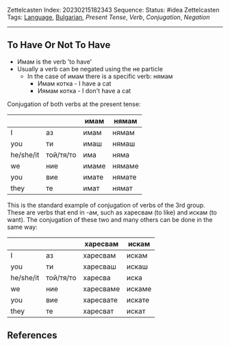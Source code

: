 Zettelcasten Index: 20230215182343
Sequence:
Status: #idea
Zettelcasten Tags:  [Language](../map-of-content/Language.md), [Bulgarian](../map-of-content/Bulgarian.md), *Present Tense*, *Verb*, *Conjugation*, *Negation*

---

## To Have Or Not To Have

* Имам is the verb 'to have'
* Usually a verb can be negated using the не particle
  * In the case of имам there is a specific verb: нямам
    * Имам котка - I have a cat
    * Иямам котка - I don't have a cat

Conjugation of both verbs at the present tense:

|||имам|нямам|
|--|--|--------|----------|
|I|аз|имам|нямам|
|you|ти|имаш|нямаш|
|he/she/it|той/тя/то|има|няма|
|we|ние|имаме|нямаме|
|you|вие|имате|нямате|
|they|те|имат|нямат|

This is the standard example of conjugation of verbs of the 3rd group. These are verbs that end in -ам, such as харесвам (to like) and искам (to want). The conjugation of these two and many others  can be done in the same way:

|||харесвам|искам|
|--|--|----------------|----------|
|I|аз|харесвам|искам|
|you|ти|харесваш|искаш|
|he/she/it|той/тя/то|харесва|иска|
|we|ние|харесваме|искаме|
|you|вие|харесвате|искате|
|they|те|харесват|искат|

## References
